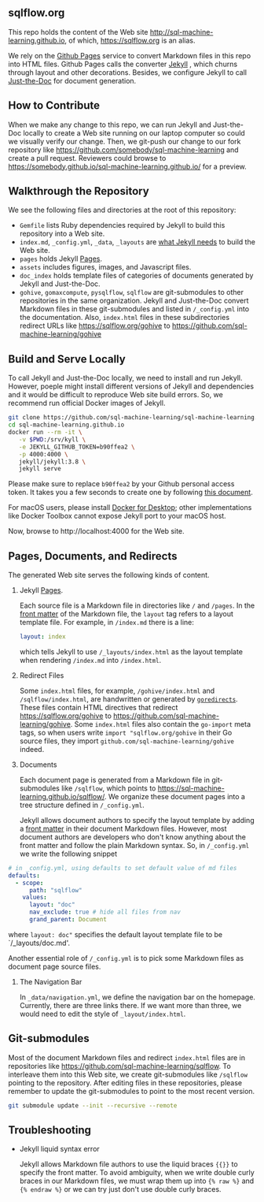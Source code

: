 ## sqlflow.org

This repo holds the content of the Web site http://sql-machine-learning.github.io, of which, https://sqlflow.org is an alias.

We rely on the [Github Pages](https://pages.github.com/) service to convert Markdown files in this repo into HTML files.  Github Pages calls the converter [Jekyll](https://jekyllrb.com/docs/) , which churns through layout and other decorations.  Besides, we configure Jekyll to call [Just-the-Doc](https://pmarsceill.github.io/just-the-docs/) for document generation.

## How to Contribute

When we make any change to this repo, we can run Jekyll and Just-the-Doc locally to create a Web site running on our laptop computer so could we visually verify our change.  Then, we git-push our change to our fork repository like https://github.com/somebody/sql-machine-learning and create a pull request.  Reviewers could browse to https://somebody.github.io/sql-machine-learning.github.io/ for a preview.

## Walkthrough the Repository

We see the following files and directories at the root of this repository:

- `Gemfile` lists Ruby dependencies required by Jekyll to build this repository into a Web site.
- `index.md`, `_config.yml`, `_data`, `_layouts` are [what Jekyll needs](https://jekyllrb.com/docs/structure/) to build the Web site.
- `pages` holds Jekyll [Pages](https://jekyllrb.com/docs/pages/).
- `assets` includes figures, images, and Javascript files.
- `doc_index` holds template files of categories of documents generated by Jekyll and Just-the-Doc.
- `gohive`, `gomaxcompute`, `pysqlflow`, `sqlflow` are git-submodules to other repositories in the same organization.  Jekyll and Just-the-Doc convert Markdown files in these git-submodules and listed in `/_config.yml` into the documentation.  Also, `index.html` files in these subdirectories redirect URLs like https://sqlflow.org/gohive to https://github.com/sql-machine-learning/gohive


## Build and Serve Locally

To call Jekyll and Just-the-Doc locally, we need to install and run Jekyll.  However, poeple might install different versions of Jekyll and dependencies and it would be difficult to reproduce Web site build errors.  So, we recommend run official Docker images of Jekyll.

```bash
git clone https://github.com/sql-machine-learning/sql-machine-learning.github.io
cd sql-machine-learning.github.io
docker run --rm -it \
   -v $PWD:/srv/kyll \
   -e JEKYLL_GITHUB_TOKEN=b90ffea2 \
   -p 4000:4000 \
   jekyll/jekyll:3.8 \
   jekyll serve 
```

Please make sure to replace `b90ffea2` by your Github personal access token.  It takes you a few seconds to create one by following [this document](https://help.github.com/en/articles/creating-a-personal-access-token-for-the-command-line).

For macOS users, please install [Docker for Desktop](https://hub.docker.com/editions/community/docker-ce-desktop-mac); other implementations like Docker Toolbox cannot expose Jekyll port to your macOS host.

Now, browse to http://localhost:4000 for the Web site.

## Pages, Documents, and Redirects

The generated Web site serves the following kinds of content.

1. Jekyll [Pages](https://jekyllrb.com/docs/pages/).  

   Each source file is a Markdown file in directories like `/` and `/pages`.  In the [front matter](https://jekyllrb.com/docs/front-matter/) of the Markdown file, the `layout` tag refers to a layout template file. For example, in `/index.md` there is a line:

   ```yaml
   layout: index
   ```

   which tells Jekyll to use `/_layouts/index.html` as the layout template when rendering `/index.md` into `/index.html`.


1. Redirect Files

   Some `index.html` files, for example, `/gohive/index.html` and `/sqlflow/index.html`, are handwritten or generated by [`goredirects`](https://github.com/bramp/goredirects).  These files contain HTML directives that redirect https://sqlflow.org/gohive to https://github.com/sql-machine-learning/gohive.  Some `index.html` files also contain the `go-import` meta tags, so when users write `import "sqlflow.org/gohive` in their Go source files, they import `github.com/sql-machine-learning/gohive` indeed.


1. Documents

   Each document page is generated from a Markdown file in git-submodules like `/sqlflow`, which points to https://sql-machine-learning.github.io/sqlflow/.  We organize these document pages into a tree structure defined in `/_config.yml`.
   
   Jekyll allows document authors to specify the layout template by adding a [front matter](https://jekyllrb.com/docs/front-matter/) in their document Markdown files.  However, most document authors are developers who don't know anything about the front matter and follow the plain Markdown syntax.  So, in `/_config.yml` we write the following snippet

```yaml
# in _config.yml, using defaults to set default value of md files
defaults:
  - scope:
      path: "sqlflow"
    values:
      layout: "doc"
      nav_exclude: true # hide all files from nav
      grand_parent: Document
```

where `layout: doc"` specifies the default layout template file to be `/_layouts/doc.md'.

Another essential role of `/_config.yml` is to pick some Markdown files as document page source files.


1. The Navigation Bar

   In `_data/navigation.yml`, we define the navigation bar on the homepage.  Currently, there are three links there.  If we want more than three, we would need to edit the style of `_layout/index.html`.


## Git-submodules

Most of the document Markdown files and redirect `index.html` files are in repositories like  https://github.com/sql-machine-learning/sqlflow.  To interleave them into this Web site, we create git-submodules like `/sqlflow` pointing to the repository.  After editing files in these repositories, please remember to update the git-submodules to point to the most recent version.

```bash
git submodule update --init --recursive --remote
```


## Troubleshooting

- Jekyll liquid syntax error
  
  Jekyll allows Markdown file authors to use the liquid braces `{{}}` to specify the front matter.  To avoid ambiguity, when we write double curly braces in our Markdown files, we must wrap them up into `{% raw %}` and `{% endraw %}` or we can try just don't use double curly braces.
 

